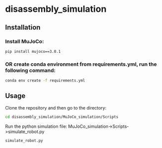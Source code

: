 # disassembly_simulation

## Installation

### Install MuJoCo:

```bash
pip install mujoco==3.0.1
```

### OR create conda environment from requirements.yml, run the following command:

```bash
conda env create -f requirements.yml
```

## Usage

Clone the repository and then go to the directory:

```bash
cd disassembly_simulation/MuJoCo_simulation/Scripts
```

Run the python simulation file:  MuJoCo_simulation->Scripts->simulate_robot.py 

```bash
simulate_robot.py
```
